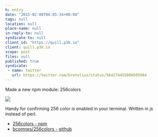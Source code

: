 ```yaml
---
h: entry
date: "2015-02-08T04:05:34+00:00"
tags: null
location: null
place-name: null
in-reply-to: null
syndicate-to: null
client_id: "https://quill.p3k.io"
client: quill.p3k.io
scope: post
files: null
published: true
syndicate: 
 - name: twitter
   url: https://twitter.com/bretolius/status/564274455086505984
---
```

Made a new npm module: 256colors

![](https://cdn.rawgit.com/bcomnes/256colors/master/screenshot.png)

Handy for confirming 256 color is enabled in your terminal.  Written in js instead of perl.

- [256colors - npm](https://www.npmjs.com/package/256colors)
- [bcomnes/256colors - github](https://github.com/bcomnes/256colors)
